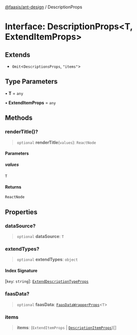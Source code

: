 [@faasjs/ant-design](../README.md) / DescriptionProps

# Interface: DescriptionProps\<T, ExtendItemProps\>

## Extends

- `Omit`\<`DescriptionsProps`, `"items"`\>

## Type Parameters

• **T** = `any`

• **ExtendItemProps** = `any`

## Methods

### renderTitle()?

> `optional` **renderTitle**(`values`): `ReactNode`

#### Parameters

##### values

`T`

#### Returns

`ReactNode`

## Properties

### dataSource?

> `optional` **dataSource**: `T`

### extendTypes?

> `optional` **extendTypes**: `object`

#### Index Signature

 \[`key`: `string`\]: [`ExtendDescriptionTypeProps`](ExtendDescriptionTypeProps.md)

### faasData?

> `optional` **faasData**: [`FaasDataWrapperProps`](FaasDataWrapperProps.md)\<`T`\>

### items

> **items**: (`ExtendItemProps` \| [`DescriptionItemProps`](DescriptionItemProps.md))[]
